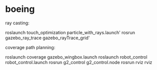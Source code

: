 # boeing

ray casting:

roslaunch touch_optimization particle_with_rays.launch'
rosrun gazebo_ray_trace gazebo_rayTrace_grid'

coverage path planning:

roslaunch coverage gazebo_wingbox.launch
roslaunch robot_control robot_control.launch
rosrun g2_control g2_control.node
rosrun rviz rviz
